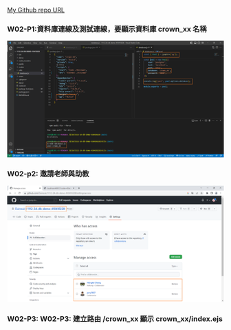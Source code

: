 [My Github repo URL](https://github.com/Daineair/1112-2A-db-demo-410410228)

### W02-P1:資料庫連線及測試連線，要顯示資料庫 crown_xx 名稱

![](w02-p1.png)

### W02-p2: 邀請老師與助教

![](w02-p2.png)

### W02-P3: W02-P3: 建立路由 /crown_xx 顯示 crown_xx/index.ejs
